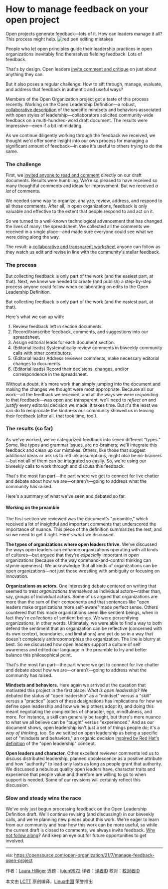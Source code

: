 [#]: subject: (How to manage feedback on your open project)
[#]: via: (https://opensource.com/open-organization/21/7/manage-feedback-open-project)
[#]: author: (Laura Hilliger https://opensource.com/users/laurahilliger)
[#]: collector: (lujun9972)
[#]: translator: ( )
[#]: reviewer: ( )
[#]: publisher: ( )
[#]: url: ( )

How to manage feedback on your open project
======
Open projects generate feedback—lots of it. How can leaders manage it
all? This process might help.
![red pen editing mistakes][1]

People who let open principles guide their leadership practices in open organizations inevitably find themselves fielding feedback. Lots of feedback.

That's by design. Open leaders [invite comment and critique][2] on just about anything they can.

But it also poses a regular challenge: How to sift through, manage, evaluate, and address that feedback in authentic and useful ways?

Members of the Open Organization project got a taste of this process recently. Working on the Open Leadership Definition—a robust, [collaborative description][3] of the specific mindsets and behaviors associated with open styles of leadership—collaborators solicited community-wide feedback on a multi-hundred-word draft document. The results were impressive—even if a bit intimidating.

As we continue diligently working through the feedback we received, we thought we'd offer some insight into our own process for managing a significant amount of feedback—in case it's useful to others trying to do the same.

### The challenge

First, we [invited anyone to read and comment][4] directly on our draft documents. Results were humbling. We're so pleased to have received so many thoughtful comments and ideas for improvement. But we received _a lot_ of comments.

We needed some way to organize, analyze, review, address, and respond to all those comments. After all, in open organizations, feedback is only valuable and effective to the extent that people respond to and act on it. 

So we turned to a well-known technological advancement that has changed the lives of many: the spreadsheet. We collected all the comments we received in a single place—and made sure everyone could see what we were doing along the way.

The result: a [collaborative and transparent worksheet][5] anyone can follow as they watch us edit and revise in line with the community's stellar feedback.

### The process

But collecting feedback is only part of the work (and the easiest part, at that). Next, we knew we needed to create (and publish) a step-by-step process anyone could follow when collaborating on edits to the Open Leadership Definition.

But collecting feedback is only part of the work (and the easiest part, at that).

Here's what we can up with:

  1. Review feedback left in section documents.
  2. Record/transcribe feedback, comments, and suggestions into our spreadsheet.
  3. Assign editorial leads for each document section.
  4. (Editorial leads) Systematically review comments in biweekly community calls with other contributors.
  5. (Editorial leads) Address reviewer comments, make necessary editorial changes to documents.
  6. (Editorial leads) Record their decisions, changes, and/or correspondence in the spreadsheet.



Without a doubt, it's more work than simply jumping into the document and making the changes we thought were most appropriate. Because all our work—all the feedback we received, and all the ways we were _responding_ to that feedback—was open and transparent, we'll need to _reflect on_ and _justify_ every editorial decision we made. It takes time. But it's the least we can do to reciprocate the kindness our community showed us in leaving their feedback (after all, that took time, too!).

### The results (so far)

As we've worked, we've categorized feedback into seven different "types." Some, like typos and grammar issues, are no-brainers; we'll integrate this feedback and clean up our mistakes. Others, like those that suggest additional ideas or ask us to rethink assumptions, might _also_ be no-brainers—but not all of them can be integrated so easily. So, we're using our biweekly calls to work through and discuss this feedback.

That's the most fun part—the part where we get to connect for live chatter and debate about how we are—or aren't—going to address what the community has raised.

Here's a summary of what we've seen and debated so far.

#### Working on the preamble

The first section we reviewed was the document's "preamble," which received a lot of insightful and important comments that underscored the importance of nuance. This piece of the definition summarizes the rest, and so we need to get it right. Here's what we discussed.

**The types of organizations where open leaders thrive.** We've discussed the ways open leaders can enhance organizations operating with all kinds of cultures—but argued that they're _especially_ important in _open_ organizations (because of the way command-and-control thinking can stymie openness). We acknowledge that all kinds of organizations can be open organizations—not just those wrestling with ambiguity or focusing on innovation.

**Organizations as actors.** One interesting debate centered on writing that seemed to treat _organizations themselves_ as individual actors—rather than, say, _groups_ of individual actors. Some of us argued that organizations are more than the sum of their components and that sentences like "open leaders make organizations more self-aware" made perfect sense. Others countered that this made organizations seem like sentient beings, when in fact they're _collections_ of sentient beings. We were personifying organizations, in other words. Ultimately, we were able to find a way to both defend the sentiment that an organization can be reflective (concerned with its own context, boundaries, and limitations) and yet do so in a way that doesn't completely anthropomorphize the organization. The line is blurry at best. So we discussed how open leaders support a culture of self awareness and edited our language in the preamble to try and better balance this philosophical point.

That's the most fun part—the part where we get to connect for live chatter and debate about how we are—or aren't—going to address what the community has raised.

**Mindsets and behaviors.** Here again we arrived at the question that motivated this project in the first place: _What is open leadership?_ We debated the status of "open leadership" as a "mindset" versus a "skill" versus a "practice" (each of these designations has implications for how we define open leadership and how we help others adopt it), and doing this meant negotiating the complexities of character, ego, mindfulness, and more. For instance, a skill can generally be taught, but there's more nuance to what we all believe can be "taught" versus "experienced." And as our document shows, open leadership isn't just a set of things people _do_; it's a _way of thinking_, too. So we settled on open leadership as being a specific set of "mindsets and behaviors," an organic decision [inspired by Red Hat's definition][6] of the "open leadership" concept.

**Open leaders and character.** Other excellent reviewer comments led us to discuss distributed leadership, planned obsolescence as a positive attribute and how "authority" to lead only lasts as long as people grant that authority. We discussed a nebulous quality open leaders have, character traits and experience that people value and therefore are willing to go to when support is needed. Some of our revisions will certainly reflect this discussion.

### Slow and steady wins the race

We've only just begun processing feedback on the Open Leadership Definition draft. We'll continue revising (and discussing!) in our biweekly calls, and we're planning new pieces about this work. We're eager to learn from our community and hear how this work can be more useful, so while the current draft is closed to comments, we always invite feedback. [Why not follow along][5]? And keep an eye out for future opportunities to get involved.

--------------------------------------------------------------------------------

via: https://opensource.com/open-organization/21/7/manage-feedback-open-project

作者：[Laura Hilliger][a]
选题：[lujun9972][b]
译者：[译者ID](https://github.com/译者ID)
校对：[校对者ID](https://github.com/校对者ID)

本文由 [LCTT](https://github.com/LCTT/TranslateProject) 原创编译，[Linux中国](https://linux.cn/) 荣誉推出

[a]: https://opensource.com/users/laurahilliger
[b]: https://github.com/lujun9972
[1]: https://opensource.com/sites/default/files/styles/image-full-size/public/lead-images/BUSINESS_mistakes.png?itok=dN0OoIl5 (red pen editing mistakes)
[2]: https://opensource.com/open-organization/17/8/what-to-do-when-nobody-participates
[3]: https://github.com/open-organization/editorial/issues/94
[4]: https://opensource.com/open-organization/21/6/celebrate-sixth-anniversary
[5]: https://docs.google.com/spreadsheets/d/1ETyMtoNK9MpkTOm2wUvqBBtcnf1S6wGWOUPvOYFyrx8/edit#gid=0
[6]: https://github.com/red-hat-people-team/red-hat-multiplier
